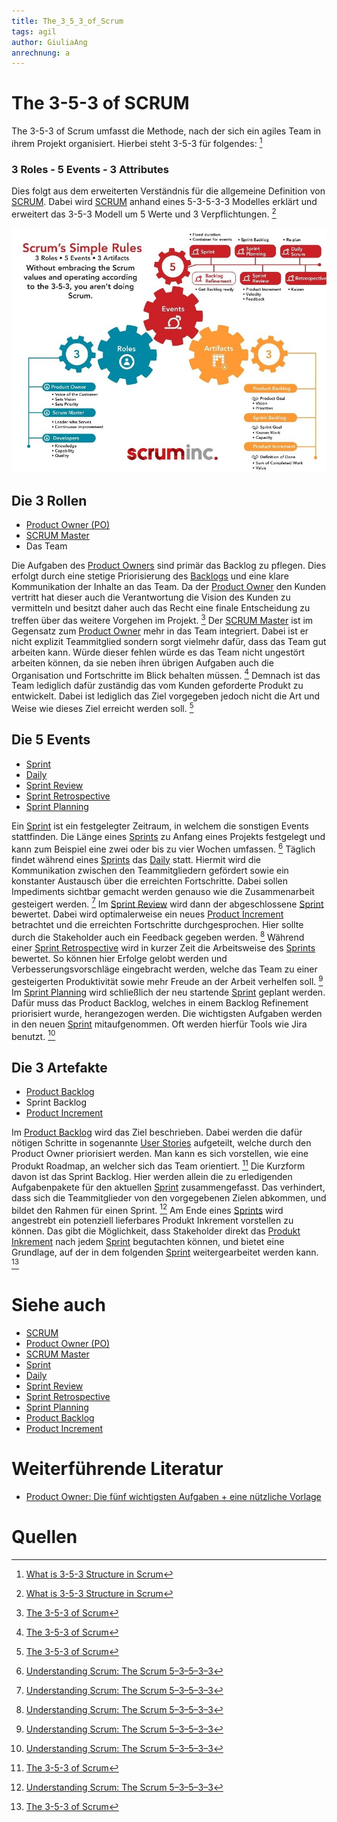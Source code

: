 ```yaml
---
title: The_3_5_3_of_Scrum
tags: agil
author: GiuliaAng
anrechnung: a
---
```


# The 3-5-3 of SCRUM

The 3-5-3 of Scrum umfasst die Methode, nach der sich ein agiles Team in ihrem Projekt organisiert. Hierbei steht 3-5-3 für folgendes: [^1]

### 3 Roles - 5 Events - 3 Attributes

Dies folgt aus dem erweiterten Verständnis für die allgemeine Definition von [SCRUM](SCRUM.md). Dabei wird [SCRUM](SCRUM.md) anhand eines 5-3-5-3-3 Modelles erklärt und erweitert das 3-5-3 Modell um 5 Werte und 3 Verpflichtungen. [^1]

![Grundprinzip](The_3_5_3_of_Scrum/Scrum.jpg)

## Die 3 Rollen

* [Product Owner (PO)](Product_Owner.md)
* [SCRUM Master](Scrum_Master.md)
* Das Team

Die Aufgaben des [Product Owners](Product_Owner.md) sind primär das Backlog zu pflegen. Dies erfolgt durch eine stetige Priorisierung des [Backlogs](Product_Backlog.md) und eine klare Kommunikation der Inhalte an das Team. Da der [Product Owner](Product_Owner.md) den Kunden vertritt hat dieser auch die Verantwortung die Vision des Kunden zu vermitteln und besitzt daher auch das Recht eine finale Entscheidung zu treffen über das weitere Vorgehen im Projekt. [^2]
Der [SCRUM Master](Scrum_Master.md) ist im Gegensatz zum [Product Owner](Product_Owner.md) mehr in das Team integriert. Dabei ist er nicht explizit Teammitglied sondern sorgt vielmehr dafür, dass das Team gut arbeiten kann. Würde dieser fehlen würde es das Team nicht ungestört arbeiten können, da sie neben ihren übrigen Aufgaben auch die Organisation und Fortschritte im Blick behalten müssen. [^2]
Demnach ist das Team lediglich dafür zuständig das vom Kunden geforderte Produkt zu entwickelt. Dabei ist lediglich das Ziel vorgegeben jedoch nicht die Art und Weise wie dieses Ziel erreicht werden soll. [^2]

## Die 5 Events

* [Sprint](Sprint.md)
* [Daily](Daily_Scrum.md)
* [Sprint Review](Sprint_Review.md)
* [Sprint Retrospective](Retrospektive.md)
* [Sprint Planning](Sprint_Planning.md)

Ein [Sprint](Sprint.md) ist ein festgelegter Zeitraum, in welchem die sonstigen Events stattfinden. Die Länge eines [Sprints](Sprint.md) zu Anfang eines Projekts festgelegt und kann zum Beispiel eine zwei oder bis zu vier Wochen umfassen. [^3]
Täglich findet während eines [Sprints](Sprint.md) das [Daily](Daily_Scrum.md) statt. Hiermit wird die Kommunikation zwischen den Teammitgliedern gefördert sowie ein konstanter Austausch über die erreichten Fortschritte. Dabei sollen Impediments sichtbar gemacht werden genauso wie die Zusammenarbeit gesteigert werden. [^3]
Im [Sprint Review](Sprint_Review.md) wird dann der abgeschlossene [Sprint](Sprint.md) bewertet. Dabei wird optimalerweise ein neues [Product Increment](Increment.md) betrachtet und die erreichten Fortschritte durchgesprochen. Hier sollte durch die Stakeholder auch ein Feedback gegeben werden. [^3]
Während einer [Sprint Retrospective](Retrospektive.md) wird in kurzer Zeit die Arbeitsweise des [Sprints](Sprint.md) bewertet. So können hier Erfolge gelobt werden und Verbesserungsvorschläge eingebracht werden, welche das Team zu einer gesteigerten Produktivität sowie mehr Freude an der Arbeit verhelfen soll. [^3]
Im [Sprint Planning](Sprint_Planning.md) wird schließlich der neu startende [Sprint](Sprint.md) geplant werden. Dafür muss das Product Backlog, welches in einem Backlog Refinement priorisiert wurde, herangezogen werden. Die wichtigsten Aufgaben werden in den neuen [Sprint](Sprint.md) mitaufgenommen. Oft werden hierfür Tools wie Jira benutzt. [^3]

## Die 3 Artefakte

* [Product Backlog](Product_Backlog.md)
* Sprint Backlog
* [Product Increment](Increment.md)

Im [Product Backlog](Product_Backlog.md) wird das Ziel beschrieben. Dabei werden die dafür nötigen Schritte in sogenannte [User Stories](User_Story.md) aufgeteilt, welche durch den Product Owner priorisiert werden. Man kann es sich vorstellen, wie eine Produkt Roadmap, an welcher sich das Team orientiert. [^2]
Die Kurzform davon ist das Sprint Backlog. Hier werden allein die zu erledigenden Aufgabenpakete für den aktuellen [Sprint](Sprint.md) zusammengefasst. Das verhindert, dass sich die Teammitglieder von den vorgegebenen Zielen abkommen, und bildet den Rahmen für einen Sprint. [^3]
Am Ende eines [Sprints](Sprint.md) wird angestrebt ein potenziell lieferbares Produkt Inkrement vorstellen zu können. Das gibt die Möglichkeit, dass Stakeholder direkt das [Produkt Inkrement](Increment.md) nach jedem [Sprint](Sprint.md) begutachten können, und bietet eine Grundlage, auf der in dem folgenden [Sprint](Sprint.md) weitergearbeitet werden kann. [^2]


# Siehe auch

* [SCRUM](SCRUM.md)
* [Product Owner (PO)](Product_Owner.md)
* [SCRUM Master](Scrum_Master.md)
* [Sprint](Sprint.md)
* [Daily](Daily_Scrum.md)
* [Sprint Review](Sprint_Review.md)
* [Sprint Retrospective](Retrospektive.md)
* [Sprint Planning](Sprint_Planning.md)
* [Product Backlog](Product_Backlog.md)
* [Product Increment](Increment.md)


# Weiterführende Literatur

* [Product Owner: Die fünf wichtigsten Aufgaben + eine nützliche Vorlage](https://agilescrumgroup.de/product-owner-aufgaben/)

# Quellen

[^1]: [What is 3-5-3 Structure in Scrum](https://www.zentao.pm/blog/3-5-3-structure-scrum-136.html)
[^2]: [The 3-5-3 of Scrum](https://www.scruminc.com/the-3-5-3-of-scrum/)
[^3]: [Understanding Scrum: The Scrum 5–3–5–3–3](https://medium.com/agile-outside-the-box/understanding-scrum-the-scrum-5-3-5-3-3-d8c2553899df)
